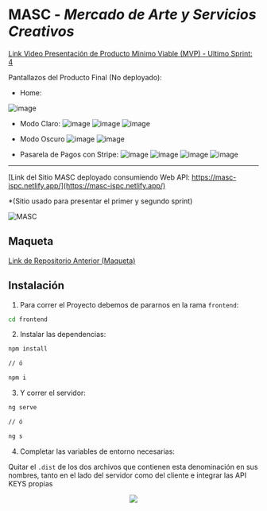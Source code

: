 # MASC - _Mercado de Arte y Servicios Creativos_

[Link Video Presentación de Producto Minimo Viable (MVP) - Ultimo Sprint: 4 ](https://drive.google.com/file/d/1MLX0QVjHrKkXVLaSrYpHP7nZQepi4LpI/view?usp=sharing)

Pantallazos del Producto Final (No deployado):

- Home:

![image](https://github.com/facumd/masc-ispc/assets/95236196/f419b632-be32-4984-9b4c-bdd7e901c1a6)

- Modo Claro:
  ![image](https://github.com/facumd/masc-ispc/assets/95236196/9af61421-af77-4b3d-a700-bcd0fe2fa317)
  ![image](https://github.com/facumd/masc-ispc/assets/95236196/40e1175f-531c-4d24-86bd-2e0304bc1753)
  ![image](https://github.com/facumd/masc-ispc/assets/95236196/ad211bdb-9257-467c-9562-31dde214b990)

- Modo Oscuro
  ![image](https://github.com/facumd/masc-ispc/assets/95236196/e6b96d4c-f91e-466b-a72b-7515f05ecd3d)
  ![image](https://github.com/facumd/masc-ispc/assets/95236196/9d36e60d-4f59-4937-8407-e11a3f29fe8a)

- Pasarela de Pagos con Stripe:
  ![image](https://github.com/facumd/masc-rebrand/assets/95236196/55f7be3e-8cdb-4189-887f-60315fbb4faf)
  ![image](https://github.com/facumd/masc-rebrand/assets/95236196/0e4cd91f-c2af-44b2-a66b-ba312aa86cc8)
  ![image](https://github.com/facumd/masc-rebrand/assets/95236196/25575e83-43c4-496e-bc4e-def5718a7d04)
  ![image](https://github.com/facumd/masc-rebrand/assets/95236196/f658e6b3-ffdd-4300-8c29-99476649c3db)

---

[Link del Sitio MASC deployado consumiendo Web API: https://masc-ispc.netlify.app/](https://masc-ispc.netlify.app/)

\*(Sitio usado para presentar el primer y segundo sprint)

![MASC](https://github.com/facumd/masc-ispc/assets/95236196/f1594db4-e85a-4ee4-9bc2-74e6636ebda1)

## Maqueta

[Link de Repositorio Anterior (Maqueta)](https://github.com/hernan04/fullstack)

## Instalación

1. Para correr el Proyecto debemos de pararnos en la rama `frontend`:

```bash
cd frontend
```

2. Instalar las dependencias:

```bash
npm install

// ó

npm i
```

3. Y correr el servidor:

```bash
ng serve

// ó

ng s
```

4. Completar las variables de entorno necesarias:

Quitar el `.dist` de los dos archivos que contienen esta denominación en sus nombres, tanto en el lado del servidor como del cliente e integrar las API KEYS propias

<div style="text-align:center"><img src="https://user-images.githubusercontent.com/95236196/176600098-ff53559d-993a-4a71-9131-1a2fd282fc89.png" /></div>
